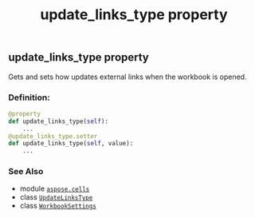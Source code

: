 ﻿---
title: update_links_type property
second_title: Aspose.Cells for Python via .NET API References
description: 
type: docs
weight: 570
url: /aspose.cells/workbooksettings/update_links_type/
is_root: false
---

## update_links_type property


Gets and sets how updates external links when the workbook is opened.
### Definition:
```python
@property
def update_links_type(self):
    ...
@update_links_type.setter
def update_links_type(self, value):
    ...
```

### See Also
* module [`aspose.cells`](../../)
* class [`UpdateLinksType`](/cells/python-net/aspose.cells/updatelinkstype)
* class [`WorkbookSettings`](/cells/python-net/aspose.cells/workbooksettings)
